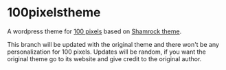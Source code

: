 # 100pixelstheme
A wordpress theme for [100 pixels](http://pixel.valdaris.com/) based on [Shamrock theme](http://demo.mekshq.com/?theme=shamrock).

This branch will be updated with the original theme and there won't be any personalization for 100 pixels. Updates will be random, if you want the original theme go to its website and give credit to the original author.
